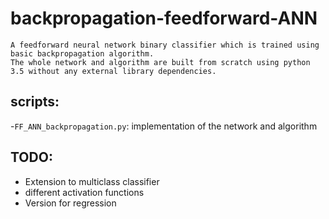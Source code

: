 # backpropagation-feedforward-ANN
    A feedforward neural network binary classifier which is trained using basic backpropagation algorithm.
    The whole network and algorithm are built from scratch using python 3.5 without any external library dependencies.

## scripts:
-`FF_ANN_backpropagation.py`: implementation of the network and algorithm

## TODO:
- Extension to multiclass classifier
- different activation functions
- Version for regression

